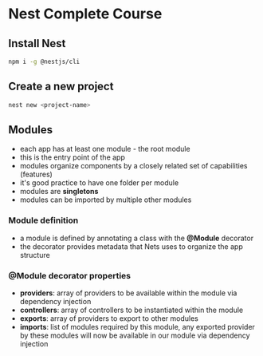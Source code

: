# Nest Complete Course

## Install Nest

```bash
npm i -g @nestjs/cli
```

## Create a new project

```bash
nest new <project-name>
```

## Modules

- each app has at least one module - the root module
- this is the entry point of the app
- modules organize components by a closely related set of capabilities (features)
- it's good practice to have one folder per module
- modules are **singletons**
- modules can be imported by multiple other modules

### Module definition

- a module is defined by annotating a class with the **@Module** decorator
- the decorator provides metadata that Nets uses to organize the app structure

### @Module decorator properties

- **providers**: array of providers to be available within the module via dependency injection
- **controllers**: array of controllers to be instantiated within the module
- **exports**: array of providers to export to other modules
- **imports**: list of modules required by this module, any exported provider by these modules will now be available in our module via dependency injection
